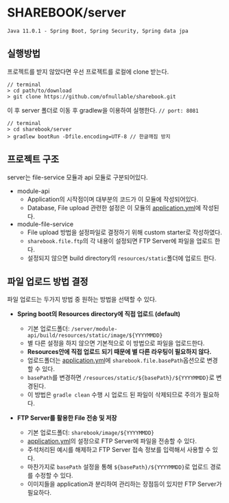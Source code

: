 # SHAREBOOK/server

`Java 11.0.1 - Spring Boot, Spring Security, Spring data jpa`

## 실행방법

프로젝트를 받지 않았다면 우선 프로젝트를 로컬에 clone 받는다.

```
// terminal
> cd path/to/download
> git clone https://github.com/ofnullable/sharebook.git
```

이 후 server 폴더로 이동 후 gradlew을 이용하여 실행한다. `// port: 8081`

```
// terminal
> cd sharebook/server
> gradlew bootRun -Dfile.encoding=UTF-8 // 한글깨짐 방지
```

## 프로젝트 구조

server는 file-service 모듈과 api 모듈로 구분되어있다.

- module-api
  - Application의 시작점이며 대부분의 코드가 이 모듈에 작성되어있다.
  - Database, File upload 관련한 설정은 이 모듈의 [application.yml](module-api/src/main/resources/application.yml)에 작성된다.
- module-file-service
  - File upload 방법을 설정파일로 결정하기 위해 custom starter로 작성하였다.
  - `sharebook.file.ftp`의 각 내용이 설정되면 FTP Server에 파일을 업로드 한다.
  - 설정되지 않으면 build directory의 `resources/static`폴더에 업로드 한다.

## 파일 업로드 방법 결정

파일 업로드는 두가지 방법 중 원하는 방법을 선택할 수 있다.

- **Spring boot의 Resources directory에 직접 업로드 (default)**
  - 기본 업로드폴더: `/server/module-api/build/resources/static/image/${YYYYMMDD}`
  - 별 다른 설정을 하지 않으면 기본적으로 이 방법으로 파일을 업로드한다.
  - **Resources안에 직접 업로드 되기 때문에 별 다른 라우팅이 필요하지 않다.**
  - 업로드폴더는 [application.yml](module-api/src/main/resources/application.yml)에 `sharebook.file.basePath`옵션으로 변경할 수 있다.
  - `basePath`를 변경하면 `/resources/static/${basePath}/${YYYYMMDD}`로 변경된다.
  - 이 방법은 `gradle clean` 수행 시 업로드 된 파일이 삭제되므로 주의가 필요하다.

- **FTP Server를 활용한 File 전송 및 저장**
  - 기본 업로드폴더: `sharebook/image/${YYYYMMDD}`
  - [application.yml](module-api/src/main/resources/application.yml)의 설정으로 FTP Server에 파일을 전송할 수 있다.
  - 주석처리된 예시를 해제하고 FTP Server 접속 정보를 입력해서 사용할 수 있다.
  - 마찬가지로 `basePath` 설정을 통해 `${basePath}/${YYYYMMDD}`로 업로드 경로를 수정할 수 있다.
  - 이미지들을 application과 분리하여 관리하는 장점등이 있지만 FTP Server가 필요하다.
